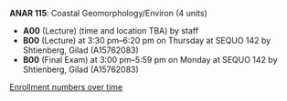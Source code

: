 **ANAR 115**: Coastal Geomorphology/Environ (4 units)

- **A00** (Lecture) (time and location TBA) by staff
- **B00** (Lecture) at 3:30 pm–6:20 pm on Thursday at SEQUO 142 by Shtienberg, Gilad (A15762083)
- **B00** (Final Exam) at 3:00 pm–5:59 pm on Monday at SEQUO 142 by Shtienberg, Gilad (A15762083)

[Enrollment numbers over time](./ANAR115.tsv)
